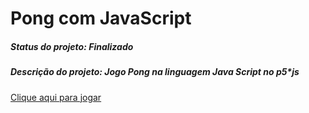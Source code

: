 # Pong com JavaScript


##### Status do projeto: Finalizado
##### Descrição do projeto: Jogo Pong na linguagem Java Script no p5*js
[Clique aqui para jogar](https://editor.p5js.org/adrianycmc/full/rheqsYKl6)
>
